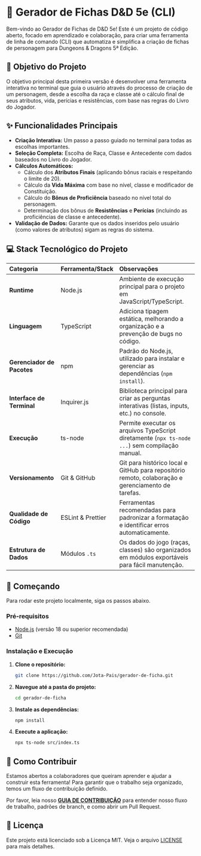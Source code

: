 
# 🎲 Gerador de Fichas D\&D 5e (CLI)

Bem-vindo ao Gerador de Fichas de D\&D 5e\! Este é um projeto de código aberto, focado em aprendizado e colaboração, para criar uma ferramenta de linha de comando (CLI) que automatiza e simplifica a criação de fichas de personagem para Dungeons & Dragons 5ª Edição.

## 🎯 Objetivo do Projeto

O objetivo principal desta primeira versão é desenvolver uma ferramenta interativa no terminal que guia o usuário através do processo de criação de um personagem, desde a escolha da raça e classe até o cálculo final de seus atributos, vida, perícias e resistências, com base nas regras do Livro do Jogador.

## ✨ Funcionalidades Principais

  * **Criação Interativa:** Um passo a passo guiado no terminal para todas as escolhas importantes.
  * **Seleção Completa:** Escolha de Raça, Classe e Antecedente com dados baseados no Livro do Jogador.
  * **Cálculos Automáticos:**
      * Cálculo dos **Atributos Finais** (aplicando bônus raciais e respeitando o limite de 20).
      * Cálculo da **Vida Máxima** com base no nível, classe e modificador de Constituição.
      * Cálculo do **Bônus de Proficiência** baseado no nível total do personagem.
      * Determinação dos bônus de **Resistências** e **Perícias** (incluindo as proficiências de classe e antecedente).
  * **Validação de Dados:** Garante que os dados inseridos pelo usuário (como valores de atributos) sigam as regras do sistema.

## 💻 Stack Tecnológico do Projeto

| Categoria              | Ferramenta/Stack | Observações                                                                                      |
| :--------------------- | :--------------- | :----------------------------------------------------------------------------------------------- |
| **Runtime** | Node.js          | Ambiente de execução principal para o projeto em JavaScript/TypeScript.                            |
| **Linguagem** | TypeScript       | Adiciona tipagem estática, melhorando a organização e a prevenção de bugs no código.              |
| **Gerenciador de Pacotes** | npm              | Padrão do Node.js, utilizado para instalar e gerenciar as dependências (`npm install`).            |
| **Interface de Terminal**| Inquirer.js      | Biblioteca principal para criar as perguntas interativas (listas, inputs, etc.) no console.        |
| **Execução** | ts-node          | Permite executar os arquivos TypeScript diretamente (`npx ts-node ...`) sem compilação manual.        |
| **Versionamento** | Git & GitHub     | Git para histórico local e GitHub para repositório remoto, colaboração e gerenciamento de tarefas. |
| **Qualidade de Código** | ESLint & Prettier| Ferramentas recomendadas para padronizar a formatação e identificar erros automaticamente.      |
| **Estrutura de Dados** | Módulos `.ts`    | Os dados do jogo (raças, classes) são organizados em módulos exportáveis para fácil manutenção.   |

## 🚀 Começando

Para rodar este projeto localmente, siga os passos abaixo.

### Pré-requisitos

  * [Node.js](https://nodejs.org/) (versão 18 ou superior recomendada)
  * [Git](https://git-scm.com/)

### Instalação e Execução

1.  **Clone o repositório:**

    ```bash
    git clone https://github.com/Jota-Pais/gerador-de-ficha.git
    ```

2.  **Navegue até a pasta do projeto:**

    ```bash
    cd gerador-de-ficha
    ```

3.  **Instale as dependências:**

    ```bash
    npm install
    ```

4.  **Execute a aplicação:**

    ```bash
    npx ts-node src/index.ts
    ```

## 🤝 Como Contribuir

Estamos abertos a colaboradores que queiram aprender e ajudar a construir esta ferramenta\! Para garantir que o trabalho seja organizado, temos um fluxo de contribuição definido.

Por favor, leia nosso **[GUIA DE CONTRIBUIÇÃO](https://github.com/Jota-Pais/gerador-de-ficha/blob/main/CONTRIBUTING.md)** para entender nosso fluxo de trabalho, padrões de branch, e como abrir um Pull Request.

## 📜 Licença

Este projeto está licenciado sob a Licença MIT. Veja o arquivo [LICENSE](https://www.google.com/search?q=LICENSE) para mais detalhes.
